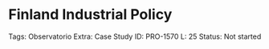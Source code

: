 # Finland Industrial Policy

Tags: Observatorio
Extra: Case Study
ID: PRO-1570
L: 25
Status: Not started